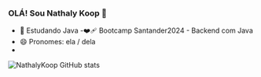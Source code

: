 ### OLÁ! Sou Nathaly Koop 👋

- 🌱 Estudando Java
-:mending_heart:  Bootcamp Santander2024 - Backend com Java
- 😄 Pronomes: ela / dela
- </div>
![NathalyKoop GitHub stats](https://github-readme-stats.vercel.app/api?username=NathalyKoop&show_icons=true&theme=ambient_gradient)
